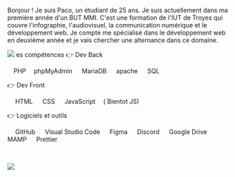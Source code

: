 
Bonjour ! Je suis Paco, un étudiant de 25 ans. Je suis actuellement dans ma première année d'un BUT MMI. C'est une formation de l'IUT de Troyes qui couvre l'infographie, l'audiovisuel, la communication numérique et le développement web. Je compte me spécialisé dans le développement web en deuxième année et je vais chercher une alternance dans ce domaine.


<img src="https://user-images.githubusercontent.com/73097560/115834477-dbab4500-a447-11eb-908a-139a6edaec5c.gif">
es compétences
👉 Dev Back

 PHP  phpMyAdmin   MariaDB   apache   SQL
 
👉 Dev Front

  HTML   CSS   JavaScript  ( Bientot JS)
  
👉 Logiciels et outils

  GitHub   Visual Studio Code   Figma   Discord   Google Drive     MAMP   Prettier  

   

<img src="https://user-images.githubusercontent.com/73097560/115834477-dbab4500-a447-11eb-908a-139a6edaec5c.gif">
